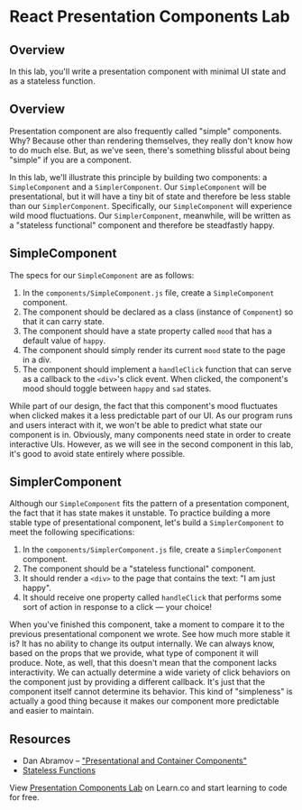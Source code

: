 # React Presentation Components Lab

## Overview
In this lab, you'll write a presentation component with minimal UI state and as a stateless function. 

## Overview
Presentation component are also frequently called "simple" components. Why? Because other than rendering themselves, they really don't know how to do much else. But, as we've seen, there's something blissful about being "simple" if you are a component.

In this lab, we'll illustrate this principle by building two components: a `SimpleComponent` and a `SimplerComponent`. Our `SimpleComponent` will be presentational, but it will have a tiny bit of state and therefore be less stable than our `SimplerComponent`. Specifically, our `SimpleComponent` will experience wild mood fluctuations. Our `SimplerComponent`, meanwhile, will be written as a "stateless functional" component and therefore be steadfastly happy.

## SimpleComponent
The specs for our `SimpleComponent` are as follows:
1. In the `components/SimpleComponent.js` file, create a `SimpleComponent` component.
2. The component should be declared as a class (instance of `Component`) so that it can carry state.
3. The component should have a state property called `mood` that has a default value of `happy`.
4. The component should simply render its current `mood` state to the page in a div.
5. The component should implement a `handleClick` function that can serve as a callback to the `<div>`'s click event. When clicked, the component's mood should toggle between `happy` and `sad` states.

While part of our design, the fact that this component's mood fluctuates when clicked makes it a less predictable part of our UI. As our program runs and users interact with it, we won't be able to predict what state our component is in. Obviously, many components need state in order to create interactive UIs. However, as we will see in the second component in this lab, it's good to avoid state entirely where possible.

## SimplerComponent
Although our `SimpleComponent` fits the pattern of a presentation component, the fact that it has state makes it unstable. To practice building a more stable type of presentational component, let's build a `SimplerComponent` to meet the following specifications:
1. In the `components/SimplerComponent.js` file, create a `SimplerComponent` component.
2. The component should be a "stateless functional" component.
3. It should render a `<div>` to the page that contains the text: "I am just happy".
4. It should receive one property called `handleClick` that performs some sort of action in response to a click — your choice!

When you've finished this component, take a moment to compare it to the previous presentational component we wrote. See how much more stable it is? It has no ability to change its output internally. We can always know, based on the props that we provide, what type of component it will produce. Note, as well, that this doesn't mean that the component lacks interactivity. We can actually determine a wide variety of click behaviors on the component just by providing a different callback. It's just that the component itself cannot determine its behavior. This kind of "simpleness" is actually a good thing because it makes our component more predictable and easier to maintain.

## Resources
- Dan Abramov – ["Presentational and Container Components"](https://medium.com/@dan_abramov/smart-and-dumb-components-7ca2f9a7c7d0)
- [Stateless Functions](https://facebook.github.io/react/docs/reusable-components.html#stateless-functions)

<p class='util--hide'>View <a href='https://learn.co/lessons/react-presentation-components-lab'>Presentation Components Lab</a> on Learn.co and start learning to code for free.</p>
